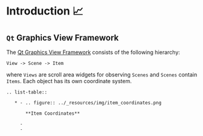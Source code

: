 # Introduction 📈

## `Qt` Graphics View Framework

The [Qt Graphics View Framework] consists of the following hierarchy:

```
View -> Scene -> Item
```

where `Views` are scroll area widgets for observing `Scenes` and `Scenes` contain `Items`. Each object has its own coordinate system.

```{eval-rst}
.. list-table::

   * - .. figure:: ../_resources/img/item_coordinates.png

       **Item Coordinates**

     -
     -
```

[qt graphics view framework]: https://doc.qt.io/qt-6/graphicsview.html
